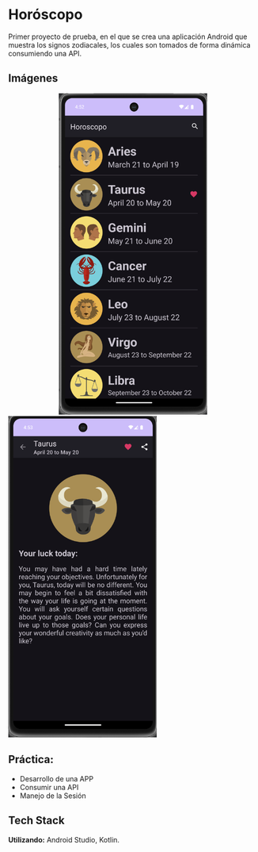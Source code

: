 
# Horóscopo

Primer proyecto de prueba, en el que se crea una aplicación Android que muestra los signos zodiacales, los cuales son tomados de forma dinámica consumiendo una API.


## Imágenes

<center><img src="images/zodiac_sings.png" alt="App Screenshot Sings" width="300"></center>
<img src="images/zodiac_sing.png" alt="App Screenshot Sing" width="300">

## Práctica:

 - Desarrollo de una APP
 - Consumir una API
 - Manejo de la Sesión


## Tech Stack

**Utilizando:** Android Studio, Kotlin.

